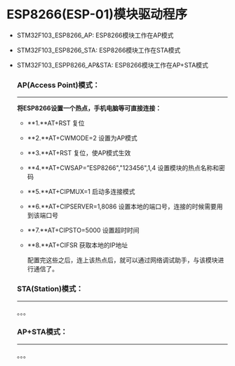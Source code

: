 # ESP8266(ESP-01)模块驱动程序

- STM32F103_ESP8266_AP: ESP8266模块工作在AP模式

- STM32F103_ESP8266_STA: ESP8266模块工作在STA模式

- STM32F103_ESPP8266_AP&STA: ESP8266模块工作在AP+STA模式

  ### AP(Access Point)模式：

  ---

  **将ESP8266设置一个热点，手机电脑等可直接连接：**

  - **1.**AT+RST    复位

  - **2.**AT+CWMODE=2  设置为AP模式

  - **3.**AT+RST  复位，使AP模式生效

  - **4.**AT+CWSAP=”ESP8266","123456",1,4    设置模块的热点名称和密码

  - **5.**AT+CIPMUX=1  启动多连接模式

  - **6.**AT+CIPSERVER=1,8086  设置本地的端口号，连接的时候需要用到该端口号

  - **7.**AT+CIPSTO=5000  设置超时时间

  - **8.**AT+CIFSR  获取本地的IP地址
    
    配置完这些之后，连上该热点后，就可以通过网络调试助手，与该模块进行通信了。

  ### STA(Station)模式：

  ---

  。。。

  ### AP+STA模式：

  ---

  。。。